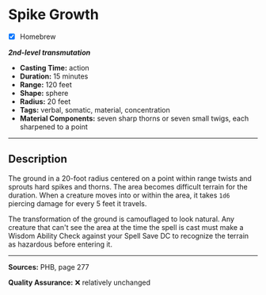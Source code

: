 # Spike Growth
- [x] Homebrew

***2nd-level transmutation***
- **Casting Time:** action
- **Duration:** 15 minutes
- **Range:** 120 feet
- **Shape:** sphere
- **Radius:** 20 feet
- **Tags:** verbal, somatic, material, concentration
- **Material Components:** seven sharp thorns or seven small twigs, each sharpened to a point

---

## Description
The ground in a 20-foot radius centered on a point within range twists and sprouts hard spikes and thorns.
The area becomes difficult terrain for the duration.
When a creature moves into or within the area, it takes `1d6` piercing damage for every 5 feet it travels.

The transformation of the ground is camouflaged to look natural.
Any creature that can't see the area at the time the spell is cast must make a Wisdom Ability Check against your Spell Save DC to recognize the terrain as hazardous before entering it.

---

**Sources:** PHB, page 277

**Quality Assurance:** :x: relatively unchanged

